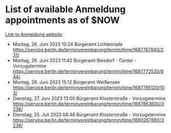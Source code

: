 # List of available Anmeldung appointments as of $NOW
[Link to Anmeldung website](https://service.berlin.de/terminvereinbarung/termin/tag.php?termin=1&anliegen[]=120686&dienstleisterlist=122210,122217,327316,122219,327312,122227,327314,122231,327346,122243,327348,122254,122252,329742,122260,329745,122262,329748,122271,327278,122273,327274,122277,327276,330436,122280,327294,122282,327290,122284,327292,122291,327270,122285,327266,122286,327264,122296,327268,150230,329760,122297,327286,122294,327284,122312,329763,122314,329775,122304,327330,122311,327334,122309,327332,317869,122281,327352,122279,329772,122283,122276,327324,122274,327326,122267,329766,122246,327318,122251,327320,122257,327322,122208,327298,122226,327300&herkunft=http%3A%2F%2Fservice.berlin.de%2Fdienstleistung%2F120686%2F)
- Montag, 26. Juni 2023 10:24 Bürgeramt Lichtenrade https://service.berlin.de/terminvereinbarung/termin/time/1687767840/231/
- Montag, 26. Juni 2023 11:42 Bürgeramt Biesdorf - Center - Vorzugstermine https://service.berlin.de/terminvereinbarung/termin/time/1687772520/844/
- Montag, 26. Juni 2023 15:12 Bürgeramt Weißensee https://service.berlin.de/terminvereinbarung/termin/time/1687785120/103/
- Dienstag, 27. Juni 2023 13:00 Bürgeramt Klosterstraße - Vorzugstermine https://service.berlin.de/terminvereinbarung/termin/time/1687863600/3238/
- Dienstag, 25. Juli 2023 08:48 Bürgeramt Klosterstraße - Vorzugstermine https://service.berlin.de/terminvereinbarung/termin/time/1690267680/3238/
